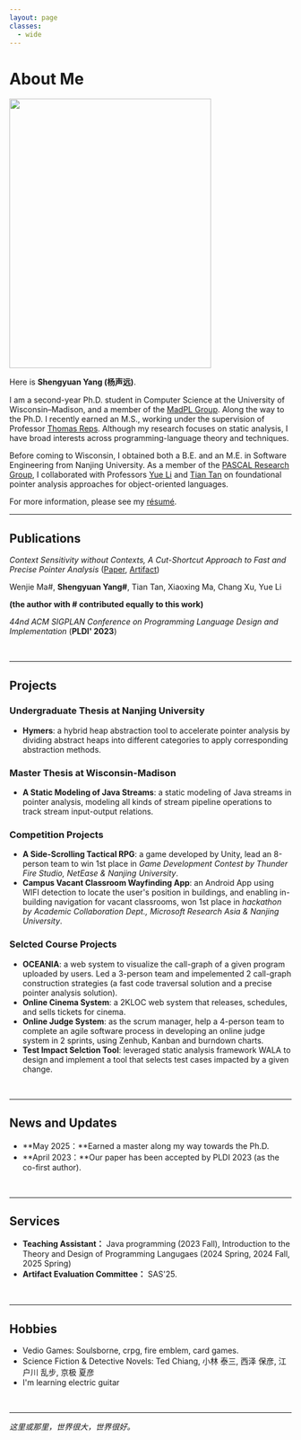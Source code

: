 ```yaml
---
layout: page
classes: 
  - wide
---
```


# About Me

<img src="https://yangshengyuan.github.io/shengyuanyang.jpg" class="floatpic" width="360" height="480">

Here is **Shengyuan Yang (杨声远)**.

I am a second-year Ph.D. student in Computer Science at the University of Wisconsin–Madison, and a member of the [MadPL Group](https://madpl.cs.wisc.edu/). Along the way to the Ph.D. I recently earned an M.S., working under the supervision of Professor [Thomas Reps](https://pages.cs.wisc.edu/~reps/). Although my research focuses on static analysis, I have broad interests across programming-language theory and techniques.

Before coming to Wisconsin, I obtained both a B.E. and an M.E. in Software Engineering from Nanjing University. As a member of the [PASCAL Research Group](https://pascal-lab.net/), I collaborated with Professors [Yue Li](https://yuelee.bitbucket.io/) and [Tian Tan](https://silverbullettt.bitbucket.io/) on foundational pointer analysis approaches for object-oriented languages.

For more information, please see my [résumé](https://yangshengyuan.github.io/file/CV-shengyuanyang.pdf).

---

## Publications
*Context Sensitivity without Contexts, A Cut-Shortcut Approach to Fast and Precise Pointer Analysis* ([Paper](https://dl.acm.org/doi/abs/10.1145/3591242), [Artifact](https://zenodo.org/record/7808384))

Wenjie Ma#, **Shengyuan Yang#**, Tian Tan, Xiaoxing Ma, Chang Xu, Yue Li

**(the author with # contributed equally to this work)**

*44nd ACM SIGPLAN Conference on Programming Language Design and Implementation* (**PLDI' 2023**)

<br>

---

## Projects

### Undergraduate Thesis at Nanjing University
- **Hymers**: a hybrid heap abstraction tool to accelerate pointer analysis by dividing abstract heaps into
different categories to apply corresponding abstraction methods.

### Master Thesis at Wisconsin-Madison
- **A Static Modeling of Java Streams**: a static modeling of Java streams in pointer analysis, modeling all kinds of stream pipeline operations to track stream input-output relations.

### Competition Projects
- **A Side-Scrolling Tactical RPG**: a game developed by Unity, lead an 8-person team to win 1st place in *Game Development Contest by Thunder Fire Studio, NetEase & Nanjing University*.
- **Campus Vacant Classroom Wayfinding App**: an Android App using WIFI detection to locate the user's position in buildings, and enabling in-building navigation for vacant classrooms, won 1st place in *hackathon by Academic Collaboration Dept., Microsoft Research Asia & Nanjing University*.

### Selcted Course Projects
- **OCEANIA**: a web system to visualize the call-graph of a given program uploaded by users. Led a 3-person team and impelemented 2 call-graph construction strategies (a fast code traversal solution and a precise pointer analysis solution). 
- **Online Cinema System**: a 2KLOC web system that releases, schedules, and sells tickets for cinema.
- **Online Judge System**: as the scrum manager, help a 4-person team to complete an agile software process in developing an online judge system in 2 sprints, using Zenhub, Kanban and burndown charts.
- **Test Impact Selction Tool**: leveraged static analysis framework WALA to design and implement a tool that selects test cases impacted by a given change.

<br>

---

## News and Updates

- **May 2025：**Earned a master along my way towards the Ph.D. 
- **April 2023：**Our paper has been accepted by PLDI 2023 (as the co-first author).

<br>

---

## Services

- **Teaching Assistant：** Java programming (2023 Fall), Introduction to the Theory and Design of Programming Langugaes (2024 Spring, 2024 Fall, 2025 Spring)
- **Artifact Evaluation Committee：** SAS'25. 

<br>

---

## Hobbies

- Vedio Games: Soulsborne, crpg, fire emblem, card games.
- Science Fiction & Detective Novels: Ted Chiang, 小林 泰三, 西泽 保彦, 江户川 乱步, 京极 夏彦
- I'm learning electric guitar

<br>

---
*这里或那里，世界很大，世界很好。*